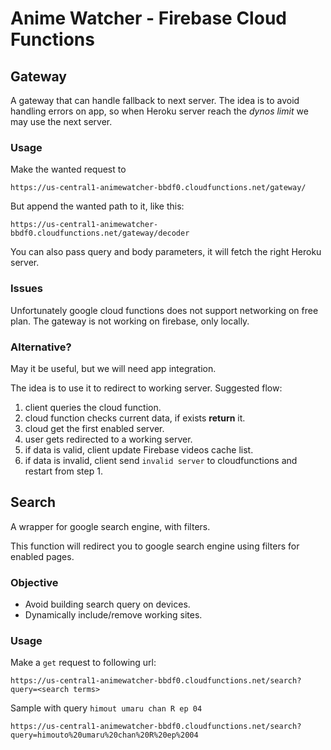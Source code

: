 # Anime Watcher - Firebase Cloud Functions

## Gateway
A gateway that can handle fallback to next server.
The idea is to avoid handling errors on app, so when Heroku server reach
the *dynos limit* we may use the next server.

### Usage
Make the wanted request to
```
https://us-central1-animewatcher-bbdf0.cloudfunctions.net/gateway/
```

But append the wanted path to it, like this:
```
https://us-central1-animewatcher-bbdf0.cloudfunctions.net/gateway/decoder
```

You can also pass query and body parameters, it will fetch the right Heroku
server.

### Issues
Unfortunately google cloud functions does not support networking on free plan.
The gateway is not working on firebase, only locally.

### Alternative?
May it be useful, but we will need app integration.

The idea is to use it to redirect to working server.
Suggested flow:
1. client queries the cloud function.
2. cloud function checks current data, if exists **return** it.
3. cloud get the first enabled server.
4. user gets redirected to a working server.
5. if data is valid, client update Firebase videos cache list.
6. if data is invalid, client send `invalid server` to cloudfunctions and
restart from step 1.


## Search
A wrapper for google search engine, with filters.

This function will redirect you to google search engine using filters for
enabled pages.

### Objective
* Avoid building search query on devices.
* Dynamically include/remove working sites.

### Usage
Make a `get` request to following url:
```
https://us-central1-animewatcher-bbdf0.cloudfunctions.net/search?query=<search terms>
```

Sample with query `himout umaru chan R ep 04`
```
https://us-central1-animewatcher-bbdf0.cloudfunctions.net/search?query=himouto%20umaru%20chan%20R%20ep%2004
```
